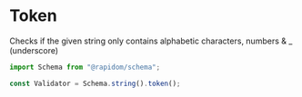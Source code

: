 # Token

Checks if the given string only contains alphabetic characters, numbers & \_ \(underscore\)

```typescript
import Schema from "@rapidom/schema";

const Validator = Schema.string().token();
```

